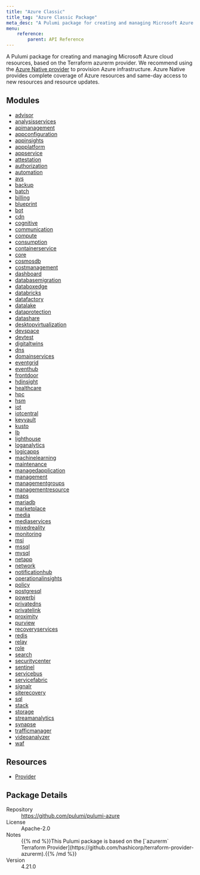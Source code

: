 ```yaml
---
title: "Azure Classic"
title_tag: "Azure Classic Package"
meta_desc: "A Pulumi package for creating and managing Microsoft Azure cloud resources, based on the Terraform azurerm provider. We recommend using the [Azure Native provider](https://github.com/pulumi/pulumi-azure-native) to provision Azure infrastructure. Azure Native provides complete coverage of Azure resources and same-day access to new resources and resource updates."
menu:
    reference:
        parent: API Reference
---
```


<!-- WARNING: this file was generated by Pulumi Docs Generator. -->
<!-- Do not edit by hand unless you're certain you know what you are doing! -->

A Pulumi package for creating and managing Microsoft Azure cloud resources, based on the Terraform azurerm provider. We recommend using the [Azure Native provider](https://github.com/pulumi/pulumi-azure-native) to provision Azure infrastructure. Azure Native provides complete coverage of Azure resources and same-day access to new resources and resource updates.

<h2 id="modules">Modules</h2>
<ul class="api">
    <li><a href="advisor/" title="advisor"><span class="symbol module"></span>advisor</a></li>
    <li><a href="analysisservices/" title="analysisservices"><span class="symbol module"></span>analysisservices</a></li>
    <li><a href="apimanagement/" title="apimanagement"><span class="symbol module"></span>apimanagement</a></li>
    <li><a href="appconfiguration/" title="appconfiguration"><span class="symbol module"></span>appconfiguration</a></li>
    <li><a href="appinsights/" title="appinsights"><span class="symbol module"></span>appinsights</a></li>
    <li><a href="appplatform/" title="appplatform"><span class="symbol module"></span>appplatform</a></li>
    <li><a href="appservice/" title="appservice"><span class="symbol module"></span>appservice</a></li>
    <li><a href="attestation/" title="attestation"><span class="symbol module"></span>attestation</a></li>
    <li><a href="authorization/" title="authorization"><span class="symbol module"></span>authorization</a></li>
    <li><a href="automation/" title="automation"><span class="symbol module"></span>automation</a></li>
    <li><a href="avs/" title="avs"><span class="symbol module"></span>avs</a></li>
    <li><a href="backup/" title="backup"><span class="symbol module"></span>backup</a></li>
    <li><a href="batch/" title="batch"><span class="symbol module"></span>batch</a></li>
    <li><a href="billing/" title="billing"><span class="symbol module"></span>billing</a></li>
    <li><a href="blueprint/" title="blueprint"><span class="symbol module"></span>blueprint</a></li>
    <li><a href="bot/" title="bot"><span class="symbol module"></span>bot</a></li>
    <li><a href="cdn/" title="cdn"><span class="symbol module"></span>cdn</a></li>
    <li><a href="cognitive/" title="cognitive"><span class="symbol module"></span>cognitive</a></li>
    <li><a href="communication/" title="communication"><span class="symbol module"></span>communication</a></li>
    <li><a href="compute/" title="compute"><span class="symbol module"></span>compute</a></li>
    <li><a href="consumption/" title="consumption"><span class="symbol module"></span>consumption</a></li>
    <li><a href="containerservice/" title="containerservice"><span class="symbol module"></span>containerservice</a></li>
    <li><a href="core/" title="core"><span class="symbol module"></span>core</a></li>
    <li><a href="cosmosdb/" title="cosmosdb"><span class="symbol module"></span>cosmosdb</a></li>
    <li><a href="costmanagement/" title="costmanagement"><span class="symbol module"></span>costmanagement</a></li>
    <li><a href="dashboard/" title="dashboard"><span class="symbol module"></span>dashboard</a></li>
    <li><a href="databasemigration/" title="databasemigration"><span class="symbol module"></span>databasemigration</a></li>
    <li><a href="databoxedge/" title="databoxedge"><span class="symbol module"></span>databoxedge</a></li>
    <li><a href="databricks/" title="databricks"><span class="symbol module"></span>databricks</a></li>
    <li><a href="datafactory/" title="datafactory"><span class="symbol module"></span>datafactory</a></li>
    <li><a href="datalake/" title="datalake"><span class="symbol module"></span>datalake</a></li>
    <li><a href="dataprotection/" title="dataprotection"><span class="symbol module"></span>dataprotection</a></li>
    <li><a href="datashare/" title="datashare"><span class="symbol module"></span>datashare</a></li>
    <li><a href="desktopvirtualization/" title="desktopvirtualization"><span class="symbol module"></span>desktopvirtualization</a></li>
    <li><a href="devspace/" title="devspace"><span class="symbol module"></span>devspace</a></li>
    <li><a href="devtest/" title="devtest"><span class="symbol module"></span>devtest</a></li>
    <li><a href="digitaltwins/" title="digitaltwins"><span class="symbol module"></span>digitaltwins</a></li>
    <li><a href="dns/" title="dns"><span class="symbol module"></span>dns</a></li>
    <li><a href="domainservices/" title="domainservices"><span class="symbol module"></span>domainservices</a></li>
    <li><a href="eventgrid/" title="eventgrid"><span class="symbol module"></span>eventgrid</a></li>
    <li><a href="eventhub/" title="eventhub"><span class="symbol module"></span>eventhub</a></li>
    <li><a href="frontdoor/" title="frontdoor"><span class="symbol module"></span>frontdoor</a></li>
    <li><a href="hdinsight/" title="hdinsight"><span class="symbol module"></span>hdinsight</a></li>
    <li><a href="healthcare/" title="healthcare"><span class="symbol module"></span>healthcare</a></li>
    <li><a href="hpc/" title="hpc"><span class="symbol module"></span>hpc</a></li>
    <li><a href="hsm/" title="hsm"><span class="symbol module"></span>hsm</a></li>
    <li><a href="iot/" title="iot"><span class="symbol module"></span>iot</a></li>
    <li><a href="iotcentral/" title="iotcentral"><span class="symbol module"></span>iotcentral</a></li>
    <li><a href="keyvault/" title="keyvault"><span class="symbol module"></span>keyvault</a></li>
    <li><a href="kusto/" title="kusto"><span class="symbol module"></span>kusto</a></li>
    <li><a href="lb/" title="lb"><span class="symbol module"></span>lb</a></li>
    <li><a href="lighthouse/" title="lighthouse"><span class="symbol module"></span>lighthouse</a></li>
    <li><a href="loganalytics/" title="loganalytics"><span class="symbol module"></span>loganalytics</a></li>
    <li><a href="logicapps/" title="logicapps"><span class="symbol module"></span>logicapps</a></li>
    <li><a href="machinelearning/" title="machinelearning"><span class="symbol module"></span>machinelearning</a></li>
    <li><a href="maintenance/" title="maintenance"><span class="symbol module"></span>maintenance</a></li>
    <li><a href="managedapplication/" title="managedapplication"><span class="symbol module"></span>managedapplication</a></li>
    <li><a href="management/" title="management"><span class="symbol module"></span>management</a></li>
    <li><a href="managementgroups/" title="managementgroups"><span class="symbol module"></span>managementgroups</a></li>
    <li><a href="managementresource/" title="managementresource"><span class="symbol module"></span>managementresource</a></li>
    <li><a href="maps/" title="maps"><span class="symbol module"></span>maps</a></li>
    <li><a href="mariadb/" title="mariadb"><span class="symbol module"></span>mariadb</a></li>
    <li><a href="marketplace/" title="marketplace"><span class="symbol module"></span>marketplace</a></li>
    <li><a href="media/" title="media"><span class="symbol module"></span>media</a></li>
    <li><a href="mediaservices/" title="mediaservices"><span class="symbol module"></span>mediaservices</a></li>
    <li><a href="mixedreality/" title="mixedreality"><span class="symbol module"></span>mixedreality</a></li>
    <li><a href="monitoring/" title="monitoring"><span class="symbol module"></span>monitoring</a></li>
    <li><a href="msi/" title="msi"><span class="symbol module"></span>msi</a></li>
    <li><a href="mssql/" title="mssql"><span class="symbol module"></span>mssql</a></li>
    <li><a href="mysql/" title="mysql"><span class="symbol module"></span>mysql</a></li>
    <li><a href="netapp/" title="netapp"><span class="symbol module"></span>netapp</a></li>
    <li><a href="network/" title="network"><span class="symbol module"></span>network</a></li>
    <li><a href="notificationhub/" title="notificationhub"><span class="symbol module"></span>notificationhub</a></li>
    <li><a href="operationalinsights/" title="operationalinsights"><span class="symbol module"></span>operationalinsights</a></li>
    <li><a href="policy/" title="policy"><span class="symbol module"></span>policy</a></li>
    <li><a href="postgresql/" title="postgresql"><span class="symbol module"></span>postgresql</a></li>
    <li><a href="powerbi/" title="powerbi"><span class="symbol module"></span>powerbi</a></li>
    <li><a href="privatedns/" title="privatedns"><span class="symbol module"></span>privatedns</a></li>
    <li><a href="privatelink/" title="privatelink"><span class="symbol module"></span>privatelink</a></li>
    <li><a href="proximity/" title="proximity"><span class="symbol module"></span>proximity</a></li>
    <li><a href="purview/" title="purview"><span class="symbol module"></span>purview</a></li>
    <li><a href="recoveryservices/" title="recoveryservices"><span class="symbol module"></span>recoveryservices</a></li>
    <li><a href="redis/" title="redis"><span class="symbol module"></span>redis</a></li>
    <li><a href="relay/" title="relay"><span class="symbol module"></span>relay</a></li>
    <li><a href="role/" title="role"><span class="symbol module"></span>role</a></li>
    <li><a href="search/" title="search"><span class="symbol module"></span>search</a></li>
    <li><a href="securitycenter/" title="securitycenter"><span class="symbol module"></span>securitycenter</a></li>
    <li><a href="sentinel/" title="sentinel"><span class="symbol module"></span>sentinel</a></li>
    <li><a href="servicebus/" title="servicebus"><span class="symbol module"></span>servicebus</a></li>
    <li><a href="servicefabric/" title="servicefabric"><span class="symbol module"></span>servicefabric</a></li>
    <li><a href="signalr/" title="signalr"><span class="symbol module"></span>signalr</a></li>
    <li><a href="siterecovery/" title="siterecovery"><span class="symbol module"></span>siterecovery</a></li>
    <li><a href="sql/" title="sql"><span class="symbol module"></span>sql</a></li>
    <li><a href="stack/" title="stack"><span class="symbol module"></span>stack</a></li>
    <li><a href="storage/" title="storage"><span class="symbol module"></span>storage</a></li>
    <li><a href="streamanalytics/" title="streamanalytics"><span class="symbol module"></span>streamanalytics</a></li>
    <li><a href="synapse/" title="synapse"><span class="symbol module"></span>synapse</a></li>
    <li><a href="trafficmanager/" title="trafficmanager"><span class="symbol module"></span>trafficmanager</a></li>
    <li><a href="videoanalyzer/" title="videoanalyzer"><span class="symbol module"></span>videoanalyzer</a></li>
    <li><a href="waf/" title="waf"><span class="symbol module"></span>waf</a></li>
</ul>

<h2 id="resources">Resources</h2>
<ul class="api">
    <li><a href="provider" title="Provider"><span class="symbol resource"></span>Provider</a></li>
</ul>

<h2 id="package-details">Package Details</h2>
<dl class="package-details">
	<dt>Repository</dt>
	<dd><a href="https://github.com/pulumi/pulumi-azure">https://github.com/pulumi/pulumi-azure</a></dd>
	<dt>License</dt>
	<dd>Apache-2.0</dd>
	<dt>Notes</dt>
	<dd>{{% md %}}This Pulumi package is based on the [`azurerm` Terraform Provider](https://github.com/hashicorp/terraform-provider-azurerm).{{% /md %}}</dd>
	<dt>Version</dt>
	<dd>4.21.0</dd>
</dl>

